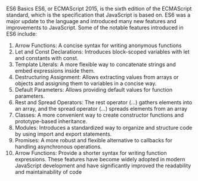 ES6 Basics
ES6, or ECMAScript 2015, is the sixth edition of the ECMAScript standard, which is the specification that JavaScript is based on. ES6 was a major update to the language and introduced many new features and improvements to JavaScript. Some of the notable features introduced in ES6 include:
1. Arrow Functions: A concise syntax for writing anonymous functions
2. Let and Const Declarations: Introduces block-scoped variables with let and constants with const.
3. Template Literals: A more flexible way to concatenate strings and embed expressions inside them.
4. Destructuring Assignment: Allows extracting values from arrays or objects and assigning them to variables in a concise way.
5. Default Parameters: Allows providing default values for function parameters.
6. Rest and Spread Operators: The rest operator (...) gathers elements into an array, and the spread operator (...) spreads elements from an array
7. Classes: A more convenient way to create constructor functions and prototype-based inheritance.
8. Modules: Introduces a standardized way to organize and structure code by using import and export statements.
9. Promises: A more robust and flexible alternative to callbacks for handling asynchronous operations.
10. Arrow Functions: Provide a shorter syntax for writing function expressions.
These features have become widely adopted in modern JavaScript development and have significantly improved the readability and maintainability of code
